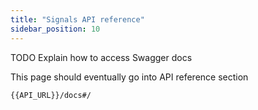 ```yaml
---
title: "Signals API reference"
sidebar_position: 10
---
```


TODO
Explain how to access Swagger docs

This page should eventually go into API reference section

```
{{API_URL}}/docs#/
```
